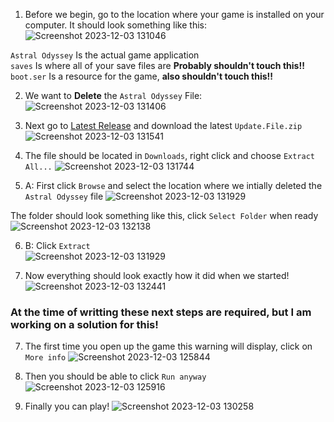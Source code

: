 1. Before we begin, go to the location where your game is installed on your computer. It should look something like this:
![Screenshot 2023-12-03 131046](https://github.com/Galondor/AstralOdyssey/assets/103967053/97b14e6f-d129-4e22-99c9-c84a51328604)

`Astral Odyssey` Is the actual game application <br>
`saves` Is where all of your save files are **Probably shouldn't touch this!!** <br>
`boot.ser` Is a resource for the game, **also shouldn't touch this!!** <br>

2. We want to **Delete** the `Astral Odyssey` File:
![Screenshot 2023-12-03 131406](https://github.com/Galondor/AstralOdyssey/assets/103967053/891934b3-6e15-4048-845b-836b802599b9)

3. Next go to [Latest Release](https://github.com/Galondor/AstralOdyssey/releases/latest) and download the latest `Update.File.zip`
![Screenshot 2023-12-03 131541](https://github.com/Galondor/AstralOdyssey/assets/103967053/009dfe6b-f7c3-4e79-8c62-4354b38a0dde)


4. The file should be located in `Downloads`, right click and choose `Extract All...`
![Screenshot 2023-12-03 131744](https://github.com/Galondor/AstralOdyssey/assets/103967053/f93e2a0f-b191-4806-92e8-11e1ce6e7857)

5. A: First click `Browse` and select the location where we intially deleted the `Astral Odyssey` file
![Screenshot 2023-12-03 131929](https://github.com/Galondor/AstralOdyssey/assets/103967053/466c69f6-e997-42c9-bf8b-c4fa7066f62d)

The folder should look something like this, click `Select Folder` when ready
![Screenshot 2023-12-03 132138](https://github.com/Galondor/AstralOdyssey/assets/103967053/10c09d33-68aa-495d-90ae-ce86a7596c0a)

6. B: Click `Extract` <br>
![Screenshot 2023-12-03 131929](https://github.com/Galondor/AstralOdyssey/assets/103967053/466c69f6-e997-42c9-bf8b-c4fa7066f62d)

7. Now everything should look exactly how it did when we started!  
![Screenshot 2023-12-03 132441](https://github.com/Galondor/AstralOdyssey/assets/103967053/ce649701-1c07-4a72-a195-3ba04462ebdc)

### At the time of writting these next steps are required, but I am working on a solution for this!
7. The first time you open up the game this warning will display, click on `More info`
![Screenshot 2023-12-03 125844](https://github.com/Galondor/AstralOdyssey/assets/103967053/0d1931b2-588f-4ed6-ab6a-9abd28602e66)

8. Then you should be able to click `Run anyway`
![Screenshot 2023-12-03 125916](https://github.com/Galondor/AstralOdyssey/assets/103967053/502eb61d-25a5-4d13-910d-73a20718cfc2)

9. Finally you can play!
![Screenshot 2023-12-03 130258](https://github.com/Galondor/AstralOdyssey/assets/103967053/e3f59061-1ce6-43a0-ba5b-3071503346d4)
